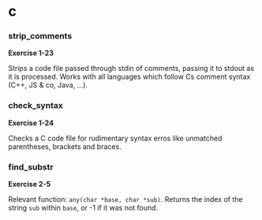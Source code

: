 # c

### strip_comments

**Exercise 1-23**

Strips a code file passed through stdin of comments, passing it to stdout as it is processed. Works with all languages which follow Cs comment syntax (C++, JS & co, Java, ...).

### check_syntax

**Exercise 1-24**

Checks a C code file for rudimentary syntax erros like unmatched parentheses, brackets and braces.

### find_substr

**Exercise 2-5**

Relevant function: `any(char *base, char *sub)`. Returns the index of the string `sub` within `base`, or -1 if it was not found.